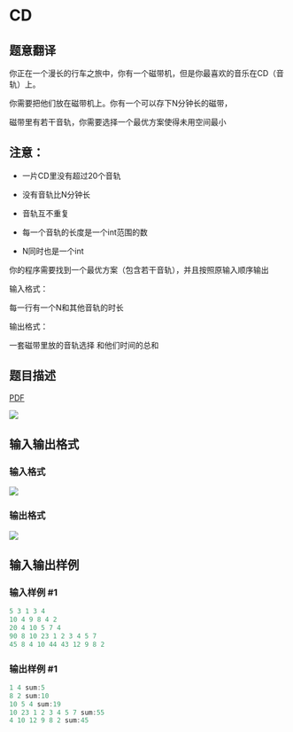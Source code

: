 # CD

## 题意翻译

你正在一个漫长的行车之旅中，你有一个磁带机，但是你最喜欢的音乐在CD（音轨）上。

你需要把他们放在磁带机上。你有一个可以存下N分钟长的磁带，

磁带里有若干音轨，你需要选择一个最优方案使得未用空间最小

## 注意：

* 一片CD里没有超过20个音轨

* 没有音轨比N分钟长

* 音轨互不重复

* 每一个音轨的长度是一个int范围的数

* N同时也是一个int

你的程序需要找到一个最优方案（包含若干音轨），并且按照原输入顺序输出

输入格式：

每一行有一个N和其他音轨的时长

输出格式：

一套磁带里放的音轨选择 和他们时间的总和

## 题目描述

[problemUrl]: https://uva.onlinejudge.org/index.php?option=com_onlinejudge&Itemid=8&category=8&page=show_problem&problem=565

[PDF](https://uva.onlinejudge.org/external/6/p624.pdf)

![](https://cdn.luogu.com.cn/upload/vjudge_pic/UVA624/cf6aa08f6ed3a235eb2900943c5eca84e7e93019.png)

## 输入输出格式

### 输入格式

![](https://cdn.luogu.com.cn/upload/vjudge_pic/UVA624/67df6bf0f89e4231ca575d81397b9a495b09fca4.png)

### 输出格式

![](https://cdn.luogu.com.cn/upload/vjudge_pic/UVA624/dfae90e6e89b6e575d4a9b7e293cc9495263bdb9.png)

## 输入输出样例

### 输入样例 #1

```cpp
5 3 1 3 4
10 4 9 8 4 2
20 4 10 5 7 4
90 8 10 23 1 2 3 4 5 7
45 8 4 10 44 43 12 9 8 2
```


### 输出样例 #1

```cpp
1 4 sum:5
8 2 sum:10
10 5 4 sum:19
10 23 1 2 3 4 5 7 sum:55
4 10 12 9 8 2 sum:45
```


